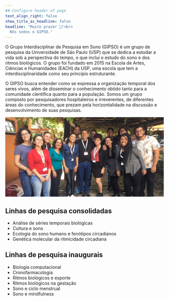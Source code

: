 ```yaml
---
## Configure header of page
text_align_right: false
show_title_as_headline: false
headline: "Muito prazer 👋!<br>
  Nós somos o GIPSO."
---
```


<!-- this is a subheadline -->
O Grupo Interdisciplinar de Pesquisa em Sono (GIPSO) é um grupo de pesquisa da Universidade de São Paulo (USP) que se dedica a estudar a vida sob a perspectiva do tempo, o que inclui o estudo do sono e dos ritmos biológicos. O grupo foi fundado em 2015 na Escola de Artes, Ciências e Humanidades (EACH) da USP, uma escola que tem a interdisciplinaridade como seu princípio estruturante.

O GIPSO busca entender como se expressa a organização temporal dos seres vivos, além de disseminar o conhecimento obtido tanto para a comunidade científica quanto para a população. Somos um grupo composto por pesquisadores hospitaleiros e irreverentes, de diferentes áreas do conhecimento, que prezam pela horizontalidade na discussão e desenvolvimento de suas pesquisas.

<img src="img_1.jpg" />

## Linhas de pesquisa consolidadas

* Análise de séries temporais biológicas
* Cultura e sono
* Ecologia do sono humano e fenótipos circadianos
* Genética molecular da ritmicidade circadiana

## Linhas de pesquisa inaugurais

* Biologia computacional
* Cronofarmacologia
* Ritmos biológicos e esporte
* Ritmos biológicos na gestação
* Sono e ciclo menstrual
* Sono e mindfulness
